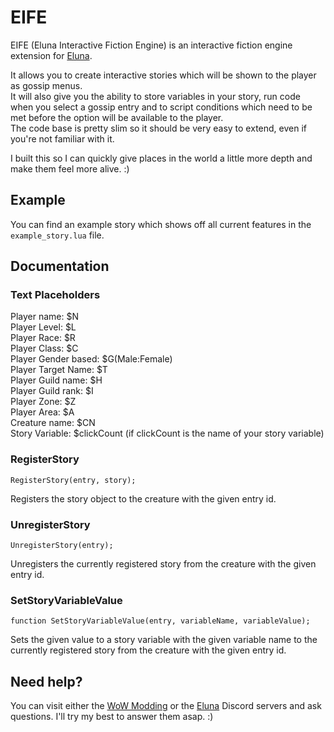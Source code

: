 # EIFE
EIFE (Eluna Interactive Fiction Engine) is an interactive fiction engine extension for [Eluna](https://elunaluaengine.github.io/index.html).

It allows you to create interactive stories which will be shown to the player as gossip menus.  
It will also give you the ability to store variables in your story, run code when you select a gossip entry and to script conditions which need to be met before the option will be available to the player.   
The code base is pretty slim so it should be very easy to extend, even if you're not familiar with it.

I built this so I can quickly give places in the world a little more depth and make them feel more alive. :)

## Example
You can find an example story which shows off all current features in the `example_story.lua` file.

## Documentation

### Text Placeholders
Player name: $N  
Player Level: $L  
Player Race: $R  
Player Class: $C  
Player Gender based: $G(Male:Female)  
Player Target Name: $T  
Player Guild name: $H  
Player Guild rank: $I  
Player Zone: $Z  
Player Area: $A  
Creature name: $CN  
Story Variable: $clickCount (if clickCount is the name of your story variable)

### RegisterStory
`RegisterStory(entry, story);`

Registers the story object to the creature with the given entry id.

### UnregisterStory
`UnregisterStory(entry);`

Unregisters the currently registered story from the creature with the given entry id.

### SetStoryVariableValue
`function SetStoryVariableValue(entry, variableName, variableValue);`

Sets the given value to a story variable with the given variable name to the currently registered story from the creature with the given entry id.

## Need help?
You can visit either the [WoW Modding](https://discord.gg/mGfnwf9AJg) or the [Eluna](https://discord.gg/8MD98hGTfz) Discord servers and ask questions.
I'll try my best to answer them asap. :)